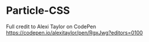 # Particle-CSS
Full credit to Alexi Taylor on CodePen
https://codepen.io/alexitaylor/pen/RgxJwg?editors=0100
